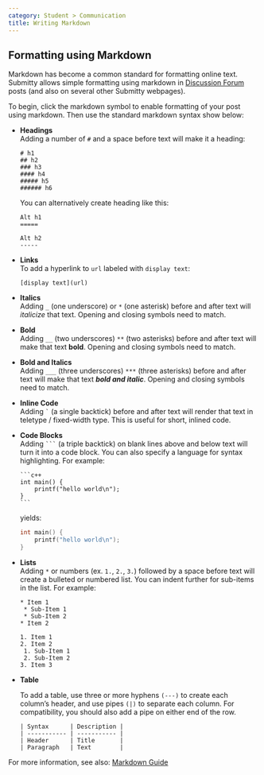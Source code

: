 ```yaml
---
category: Student > Communication
title: Writing Markdown
---
```



## Formatting using Markdown

Markdown has become a common standard for formatting online text.
Submitty allows simple formatting using markdown in
[Discussion Forum](/student/communication/forum) posts
(and also on several other Submitty webpages).

To begin, click the markdown symbol to enable formatting of your post using markdown.
Then use the standard markdown syntax show below:

* **Headings**  
    Adding a number of `#` and a space before text will make it a heading:

    ```
    # h1
    ## h2
    ### h3
    #### h4
    ##### h5
    ###### h6
    ```

    You can alternatively create heading like this:

    ```
    Alt h1
    =====

    Alt h2
    -----
    ```

*  **Links**  
   To add a hyperlink to `url` labeled with `display text`:

   ```
   [display text](url)
   ```


*  **Italics**  
    Adding `_` (one underscore) or `*` (one asterisk) before and after text will _italicize_ that text. Opening
    and closing symbols need to match.


*  **Bold**  
    Adding `__` (two underscores) `**` (two asterisks) before and after text will make that text __bold__. Opening
    and closing symbols need to match.


*  **Bold and Italics**  
    Adding `___` (three underscores) `***` (three asterisks) before and after text will make that text ___bold and italic___.
    Opening and closing symbols need to match.


*  **Inline Code**  
    Adding `` ` `` (a single backtick) before and after text will render that text in
    teletype / fixed-width type.  This is useful for short, inlined code.


*  **Code Blocks**  
    Adding ```` ``` ```` (a triple backtick) on blank lines above and below
    text will turn it into a code block.  You can also specify a language for syntax highlighting. For example:

    ````
    ```c++
    int main() {
        printf("hello world\n");
    }
    ```
    ````
    yields:

    ```c++
    int main() {
        printf("hello world\n");
    }
    ```

*  **Lists**  
   Adding `*` or numbers (ex. `1.`, `2.`, `3.`) followed by a space before text
   will create a bulleted or numbered list. You can indent further for sub-items in the list. For example:  

   ``` 
   * Item 1
    * Sub-Item 1
    * Sub-Item 2
   * Item 2
   
   1. Item 1
   2. Item 2
    1. Sub-Item 1
    2. Sub-Item 2
   3. Item 3
   ```

* **Table**

    To add a table, use three or more hyphens `(---)` to create each column’s header, and use pipes `(|)` to separate each column. For compatibility, you should also add a pipe on either end of the row.

    ```
    | Syntax      | Description |
    | ----------- | ----------- |
    | Header      | Title       |
    | Paragraph   | Text        |

    ```

For more information, see also: [Markdown Guide](https://www.markdownguide.org/)

